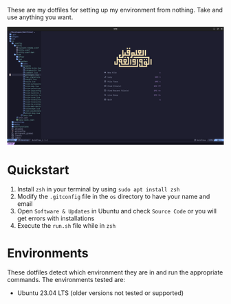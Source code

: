 These are my dotfiles for setting up my environment from nothing. Take and use anything you want.

![image](images/neovim.png)

# Quickstart

1. Install `zsh` in your terminal by using `sudo apt install zsh`
2. Modify the `.gitconfig` file in the `os` directory to have your name and email
3. Open `Software & Updates` in Ubuntu and check `Source Code` or you will get errors with installations
4. Execute the `run.sh` file while in `zsh`

# Environments

These dotfiles detect which environment they are in and run the appropriate commands.  The environments tested are:

* Ubuntu 23.04 LTS (older versions not tested or supported)
